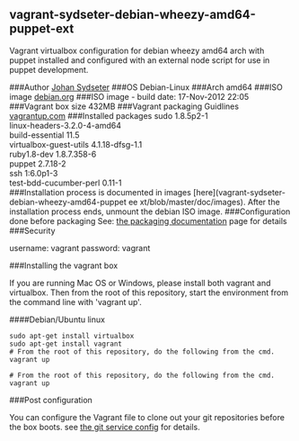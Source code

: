 ## vagrant-sydseter-debian-wheezy-amd64-puppet-ext

Vagrant virtualbox configuration for debian wheezy amd64 arch with puppet installed and configured with an external node script for use in puppet development.

###Author
[Johan Sydseter](http://www.sydseter.com)
###OS
Debian-Linux
###Arch
amd64
###ISO image
[debian.org](http://cdimage.debian.org/cdimage/wheezy_di_beta4/amd64/iso-cd/debian-wheezy-DI-b4-amd64-CD-1.iso "Debian-Wheezy amd64 ISO image")
###ISO image - build date:
17-Nov-2012 22:05
###Vagrant box size
432MB
###Vagrant packaging Guidlines
[vagrantup.com](http://vagrantup.com/v1/docs/base_boxes.html "Vagrant packaging guidelines")
###Installed packages
sudo 1.8.5p2-1<br>
linux-headers-3.2.0-4-amd64<br>
build-essential 11.5<br>
virtualbox-guest-utils 4.1.18-dfsg-1.1<br>
ruby1.8-dev 1.8.7.358-6<br>
puppet 2.7.18-2<br>
ssh 1:6.0p1-3<br>
test-bdd-cucumber-perl 0.11-1<br>
###Installation process
is documented in images [here](vagrant-sydseter-debian-wheezy-amd64-puppet ee xt/blob/master/doc/images).
After the installation process ends, unmount the debian ISO image.
###Configuration done before packaging
See: [the packaging documentation](vagrant-sydseter-debian-wheezy-amd64-puppet-ext/blob/master/doc/README.md) page for details
###Security

username: vagrant
password: vagrant

###Installing the vagrant box

If you are running Mac OS or Windows, please install both vagrant and virtualbox.
Then from the root of this repository, start the environment from the
command line with 'vagrant up'.

####Debian/Ubuntu linux

    sudo apt-get install virtualbox
    sudo apt-get install vagrant
    # From the root of this repository, do the following from the cmd.
    vagrant up

    # From the root of this repository, do the following from the cmd.
    vagrant up

###Post configuration

You can configure the Vagrant file to clone out your git repositories before the
box boots. see [the git service config](vagrant-sydseter-debian-wheezy-amd64-puppet-ext/blob/master/etc/git.yml) for details.
